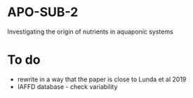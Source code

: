 # APO-SUB-2
Investigating the origin of nutrients in aquaponic systems


# To do
- rewrite in a way that the paper is close to Lunda et al 2019
- IAFFD database - check variability 
